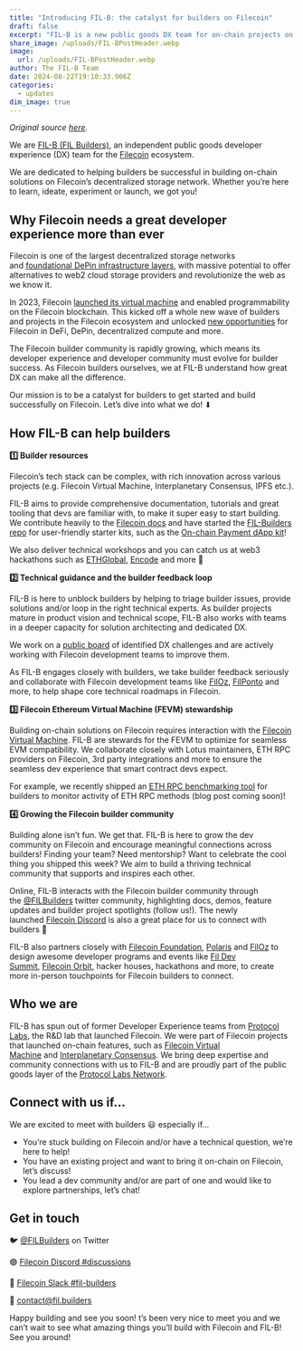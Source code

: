 ```yaml
---
title: "Introducing FIL-B: the catalyst for builders on Filecoin"
draft: false
excerpt: "FIL-B is a new public goods DX team for on-chain projects on Filecoin. "
share_image: /uploads/FIL-BPostHeader.webp
image:
  url: /uploads/FIL-BPostHeader.webp
author: The FIL-B Team
date: 2024-08-22T19:10:33.906Z
categories:
  - updates
dim_image: true
---
```


_Original source [here](https://medium.com/@filbuilders/introducing-fil-b-the-catalyst-for-builders-on-filecoin-a07bd32329e4)._

We are [FIL-B (FIL Builders)](https://fil.builders/), an independent public goods developer experience (DX) team for the [Filecoin](http://filecoin.io/) ecosystem.

We are dedicated to helping builders be successful in building on-chain solutions on Filecoin’s decentralized storage network. Whether you’re here to learn, ideate, experiment or launch, we got you!

## Why Filecoin needs a great developer experience more than ever

Filecoin is one of the largest decentralized storage networks and [foundational DePin infrastructure layers](https://www.fil.org/blog/filecoin-as-a-depin-prototype), with massive potential to offer alternatives to web2 cloud storage providers and revolutionize the web as we know it.

In 2023, Filecoin [launched its virtual machine](https://medium.com/@filbuilders/filecoin.io/blog/posts/fvm-is-live-on-mainnet/) and enabled programmability on the Filecoin blockchain. This kicked off a whole new wave of builders and projects in the Filecoin ecosystem and unlocked [new opportunities](https://filecointldr.io/article/state-of-filecoin-2024) for Filecoin in DeFi, DePin, decentralized compute and more.

The Filecoin builder community is rapidly growing, which means its developer experience and developer community must evolve for builder success. As Filecoin builders ourselves, we at FIL-B understand how great DX can make all the difference.

Our mission is to be a catalyst for builders to get started and build successfully on Filecoin. Let’s dive into what we do! ⬇

## How FIL-B can help builders

**1️⃣ Builder resources**

Filecoin’s tech stack can be complex, with rich innovation across various projects (e.g. Filecoin Virtual Machine, Interplanetary Consensus, IPFS etc.).

FIL-B aims to provide comprehensive documentation, tutorials and great tooling that devs are familiar with, to make it super easy to start building. We contribute heavily to the [Filecoin docs](https://docs.filecoin.io/builder-cookbook/overview) and have started the [FIL-Builders repo](https://github.com/FIL-Builders) for user-friendly starter kits, such as the [On-chain Payment dApp kit](https://github.com/FIL-Builders/OnchainPayment)!

We also deliver technical workshops and you can catch us at web3 hackathons such as [ETHGlobal](https://www.youtube.com/watch?v=U2_KSOYhoBM&list=PLXzKMXK2aHh6G-EVZ4ZPy4w1bweZ1xDhq&index=43), [Encode](https://www.youtube.com/watch?v=_3balUoAJHE) and more 🎉

**2️⃣ Technical guidance and the builder feedback loop**

FIL-B is here to unblock builders by helping to triage builder issues, provide solutions and/or loop in the right technical experts. As builder projects mature in product vision and technical scope, FIL-B also works with teams in a deeper capacity for solution architecting and dedicated DX.

We work on a [public board](https://github.com/orgs/filecoin-project/projects/122/views/4) of identified DX challenges and are actively working with Filecoin development teams to improve them.

As FIL-B engages closely with builders, we take builder feedback seriously and collaborate with Filecoin development teams like [FilOz](http://filoz.org/), [FilPonto](https://filponto.io/) and more, to help shape core technical roadmaps in Filecoin.

**3️⃣ Filecoin Ethereum Virtual Machine (FEVM) stewardship**

Building on-chain solutions on Filecoin requires interaction with the [Filecoin Virtual Machine](https://docs.filecoin.io/smart-contracts/fundamentals/the-fvm). FIL-B are stewards for the FEVM to optimize for seamless EVM compatibility. We collaborate closely with Lotus maintainers, ETH RPC providers on Filecoin, 3rd party integrations and more to ensure the seamless dev experience that smart contract devs expect.

For example, we recently shipped an [ETH RPC benchmarking tool](https://benchmark-rpc.vercel.app/) for builders to monitor activity of ETH RPC methods (blog post coming soon)!

**4️⃣ Growing the Filecoin builder community**

Building alone isn’t fun. We get that. FIL-B is here to grow the dev community on Filecoin and encourage meaningful connections across builders! Finding your team? Need mentorship? Want to celebrate the cool thing you shipped this week? We aim to build a thriving technical community that supports and inspires each other.

Online, FIL-B interacts with the Filecoin builder community through the [@FILBuilders](https://x.com/filbuilders) twitter community, highlighting docs, demos, feature updates and builder project spotlights (follow us!). The newly launched [Filecoin Discord](https://t.co/fpA5AhD3kW) is also a great place for us to connect with builders 🙂

FIL-B also partners closely with [Filecoin Foundation](https://www.fil.org/), [Polaris](https://directory.plnetwork.io/teams/clz1ls1gr0003xl02n5lpvbhn) and [FilOz](http://filoz.org/) to design awesome developer programs and events like [Fil Dev Summit](https://www.fildev.io/), [Filecoin Orbit](https://www.fil.org/orbit), hacker houses, hackathons and more, to create more in-person touchpoints for Filecoin builders to connect.

## Who we are

FIL-B has spun out of former Developer Experience teams from [Protocol Labs](http://protocol.ai/), the R\&D lab that launched Filecoin. We were part of Filecoin projects that launched on-chain features, such as [Filecoin Virtual Machine](https://docs.filecoin.io/smart-contracts/fundamentals/the-fvm) and [Interplanetary Consensus](https://docs.ipc.space/). We bring deep expertise and community connections with us to FIL-B and are proudly part of the public goods layer of the [Protocol Labs Network](https://www.plnetwork.io/).

## Connect with us if…

We are excited to meet with builders 😃 especially if…

- You’re stuck building on Filecoin and/or have a technical question, we’re here to help!
- You have an existing project and want to bring it on-chain on Filecoin, let’s discuss!
- You lead a dev community and/or are part of one and would like to explore partnerships, let’s chat!

## Get in touch

🐦 [@FILBuilders](https://x.com/filbuilders) on Twitter

🟣 [Filecoin Discord #discussions](https://t.co/fpA5AhD3kW)

🔵 [Filecoin Slack #fil-builders](https://filecoin.io/slack)

📧 [contact@fil.builders](mailto:contact@fil.builders)

Happy building and see you soon! t’s been very nice to meet you and we can’t wait to see what amazing things you’ll build with Filecoin and FIL-B! See you around!
